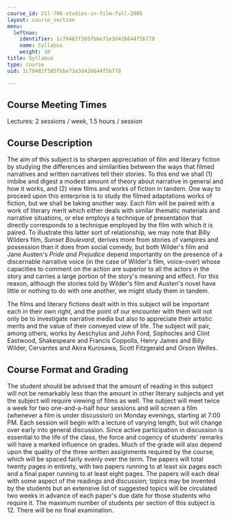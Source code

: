 ```yaml
---
course_id: 21l-706-studies-in-film-fall-2005
layout: course_section
menu:
  leftnav:
    identifier: 1c79482f385fbbe71e3d426644f5b778
    name: Syllabus
    weight: 10
title: Syllabus
type: course
uid: 1c79482f385fbbe71e3d426644f5b778

---
```


Course Meeting Times
--------------------

Lectures: 2 sessions / week, 1.5 hours / session

Course Description
------------------

The aim of this subject is to sharpen appreciation of film and literary fiction by studying the differences and similarities between the ways that filmed narratives and written narratives tell their stories. To this end we shall (1) imbibe and digest a modest amount of theory about narrative in general and how it works, and (2) view films and works of fiction in tandem. One way to proceed upon this enterprise is to study the filmed adaptations works of fiction, but we shall be taking another way. Each film will be paired with a work of literary merit which either deals with similar thematic materials and narrative situations, or else employs a technique of presentation that directly corresponds to a technique employed by the film with which it is paired. To illustrate this latter sort of relationship, we may note that Billy Wilders film, _Sunset Boulevard_, derives more from stories of vampires and possession than it does from social comedy, but both Wilder's film and Jane Austen's _Pride and Prejudice_ depend importantly on the presence of a discernable narrative voice (in the case of Wilder's film, voice-over) whose capacities to comment on the action are superior to all the actors in the story and carries a large portion of the story's meaning and effect. For this reason, although the stories told by Wilder's film and Austen's novel have little or nothing to do with one another, we might study them in tandem.

The films and literary fictions dealt with in this subject will be important each in their own right, and the point of our encounter with them will not only be to investigate narrative media but also to appreciate their artistic merits and the value of their conveyed view of life. The subject will pair, among others, works by Aeschylus and John Ford, Sophocles and Clint Eastwood, Shakespeare and Francis Coppolla, Henry James and Billy Wilder, Cervantes and Akira Kurosawa, Scott Fitzgerald and Orson Welles.

Course Format and Grading
-------------------------

The student should be advised that the amount of reading in this subject will not be remarkably less than the amount in other literary subjects and yet the subject will require viewing of films as well. The subject will meet twice a week for two one-and-a-half hour sessions and will screen a film (whenever a film is under discussion) on Monday evenings, starting at 7:00 PM. Each session will begin with a lecture of varying length, but will change over early into general discussion. Since active participation in discussion is essential to the life of the class, the force and cogency of students' remarks will have a marked influence on grades. Much of the grade will also depend upon the quality of the three written assignments required by the course, which will be spaced fairly evenly over the term. The papers will total twenty pages in entirety, with two papers running to at least six pages each and a final paper running to at least eight pages. The papers will each deal with some aspect of the readings and discussion; topics may be invented by the students but an extensive list of suggested topics will be circulated two weeks in advance of each paper's due date for those students who require it. The maximum number of students per section of this subject is 12. There will be no final examination.